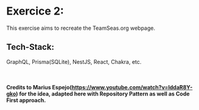 # Exercice 2: 

This exercise aims to recreate the TeamSeas.org webpage.

## Tech-Stack:
GraphQL, Prisma(SQLite), NestJS, React, Chakra, etc.

<br />

#### Credits to Marius Espejo(https://www.youtube.com/watch?v=lddaR8Y-gko) for the idea, adapted here with Repository Pattern as well as Code First approach. 